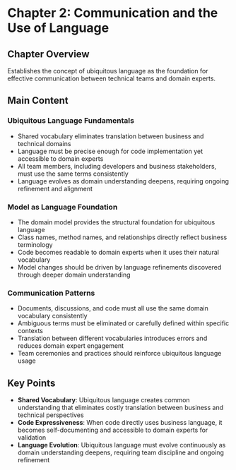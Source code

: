 # Chapter 2: Communication and the Use of Language

## Chapter Overview
Establishes the concept of ubiquitous language as the foundation for effective communication between technical teams and domain experts.

## Main Content

### Ubiquitous Language Fundamentals
- Shared vocabulary eliminates translation between business and technical domains
- Language must be precise enough for code implementation yet accessible to domain experts
- All team members, including developers and business stakeholders, must use the same terms consistently
- Language evolves as domain understanding deepens, requiring ongoing refinement and alignment

### Model as Language Foundation
- The domain model provides the structural foundation for ubiquitous language
- Class names, method names, and relationships directly reflect business terminology
- Code becomes readable to domain experts when it uses their natural vocabulary
- Model changes should be driven by language refinements discovered through deeper domain understanding

### Communication Patterns
- Documents, discussions, and code must all use the same domain vocabulary consistently
- Ambiguous terms must be eliminated or carefully defined within specific contexts
- Translation between different vocabularies introduces errors and reduces domain expert engagement
- Team ceremonies and practices should reinforce ubiquitous language usage

## Key Points
- **Shared Vocabulary**: Ubiquitous language creates common understanding that eliminates costly translation between business and technical perspectives
- **Code Expressiveness**: When code directly uses business language, it becomes self-documenting and accessible to domain experts for validation
- **Language Evolution**: Ubiquitous language must evolve continuously as domain understanding deepens, requiring team discipline and ongoing refinement